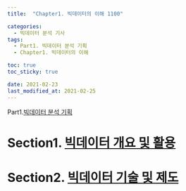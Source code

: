```yaml
---
title:  "Chapter1. 빅데이터의 이해 1100"

categories: 
  - 빅데이터 분석 기사
tags: 
  - Part1. 빅데이터 분석 기획
  - Chapter1. 빅데이터의 이해

toc: true
toc_sticky: true

date: 2021-02-23
last_modified_at: 2021-02-25
---
```


Part1.[빅데이터 분석 기획]()

# Section1. [빅데이터 개요 및 활용]()

# Section2. [빅데이터 기술 및 제도]()
